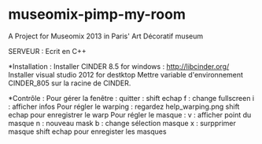 museomix-pimp-my-room
=====================

A Project for Museomix 2013 in Paris' Art Décoratif museum


SERVEUR :
Ecrit en C++

*Installation :
Installer CINDER 8.5 for windows : http://libcinder.org/
Installer visual studio 2012 for destktop
Mettre variable d'environnement CINDER_805 sur la racine de CINDER.


*Contrôle :
Pour gérer la fenêtre :
	quitter : shift echap
	f	: change fullscreen
	i	: afficher infos
Pour régler le warping : 
	regardez help_warping.png
	shift echap pour enregistrer le warp
Pour régler le masque :
	v : afficher point du masque 
	n : nouveau mask
	b : change sélection masque
	x : surpprimer masque
	shift echap pour enregister les masques

